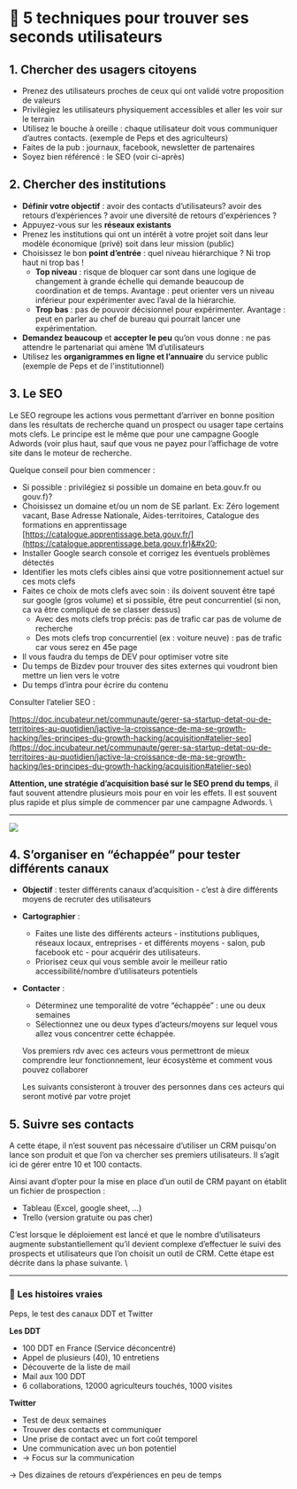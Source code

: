 # 🔧 5 techniques pour trouver ses seconds utilisateurs

## 1. **Chercher des usagers citoyens**

* Prenez des utilisateurs proches de ceux qui ont validé votre proposition de valeurs
* Privilégiez les utilisateurs physiquement accessibles et aller les voir sur le terrain
* Utilisez le bouche à oreille : chaque utilisateur doit vous communiquer d’autres contacts. (exemple de Peps et des agriculteurs)
* Faites de la pub : journaux, facebook, newsletter de partenaires
* Soyez bien référencé : le SEO (voir ci-après)

## **2. Chercher des institutions**

* **Définir votre objectif** : avoir des contacts d’utilisateurs? avoir des retours d’expériences ? avoir une diversité de retours d'expériences ?
* Appuyez-vous sur les **réseaux existants**
* Prenez  les institutions qui ont un intérêt à votre projet soit dans leur modèle économique (privé) soit dans leur mission (public)
* Choisissez le bon **point d’entrée** : quel niveau hiérarchique ? Ni trop haut ni trop bas !
  * **Top niveau** : risque de bloquer car sont dans une logique de changement à grande échelle qui demande beaucoup de coordination et de temps. Avantage : peut orienter vers un niveau inférieur pour expérimenter avec l’aval de la hiérarchie.
  * **Trop bas** : pas de pouvoir décisionnel pour expérimenter. Avantage : peut en parler au chef de bureau qui pourrait lancer une expérimentation.
* **Demandez beaucoup** et **accepter le peu** qu’on vous donne : ne pas attendre le partenariat qui amène 1M d’utilisateurs
* Utilisez les **organigrammes en ligne et l’annuaire** du service public (exemple de Peps et de l'institutionnel)

## **3. Le SEO**&#x20;

Le SEO regroupe les actions vous permettant d’arriver en bonne position dans les résultats de recherche quand un prospect ou usager tape certains mots clefs. Le principe est le même que pour une campagne Google Adwords (voir plus haut, sauf que vous ne payez pour l’affichage de votre site dans le moteur de recherche.

Quelque conseil pour bien commencer :&#x20;

* Si possible : privilégiez si possible un domaine en beta.gouv.fr ou gouv.f)?&#x20;
* Choisissez un domaine et/ou un nom de SE parlant. Ex: Zéro logement vacant, Base Adresse Nationale, Aides-territoires, Catalogue des formations en apprentissage [https://catalogue.apprentissage.beta.gouv.fr/](https://catalogue.apprentissage.beta.gouv.fr)&#x20;
* Installer Google search console et corrigez les éventuels problèmes détectés
* Identifier les mots clefs cibles ainsi que votre positionnement actuel sur ces mots clefs
* Faites ce choix de mots clefs avec soin : ils doivent souvent être tapé sur google (gros volume) et si possible, être peut concurrentiel (si non, ca va être compliqué de se classer dessus)
  * Avec des mots clefs trop précis:  pas de trafic car pas de volume de recherche
  * Des mots clefs trop concurrentiel (ex : voiture neuve) : pas de trafic car vous serez en 45e page
* Il vous faudra du temps de DEV pour optimiser votre site
* Du temps de Bizdev pour trouver des sites externes qui voudront bien mettre un lien vers le votre
* Du temps d’intra pour écrire du contenu

Consulter l’atelier SEO :&#x20;

[https://doc.incubateur.net/communaute/gerer-sa-startup-detat-ou-de-territoires-au-quotidien/jactive-la-croissance-de-ma-se-growth-hacking/les-principes-du-growth-hacking/acquisition#atelier-seo](https://doc.incubateur.net/communaute/gerer-sa-startup-detat-ou-de-territoires-au-quotidien/jactive-la-croissance-de-ma-se-growth-hacking/les-principes-du-growth-hacking/acquisition#atelier-seo)

**Attention, une stratégie d’acquisition basé sur le SEO prend du temps**, il faut souvent attendre plusieurs mois pour en voir les effets. Il est souvent plus rapide et plus simple de commencer par une campagne Adwords. \
****

![](https://lh5.googleusercontent.com/RRW4LCrXcEyzm-1EhtbB2JHYJMFFNjngffczrU76sgvyZV9OjMC1IjmU--Ynz1sN7WM5glAMwzRGpUM1N2P-3yCB7IlONmQo0VfLusiszcxCeuMi25XZKlY5WsSeRznOUb9rjtI9)

## **4. S’organiser en “échappée” pour tester différents canaux**

* **Objectif** : tester différents canaux d’acquisition - c’est à dire différents moyens de recruter des utilisateurs
* **Cartographier** :&#x20;
  * Faites une liste des différents acteurs - institutions publiques, réseaux locaux, entreprises - et différents moyens - salon, pub facebook etc - pour acquérir des utilisateurs.
  * Priorisez ceux qui vous semble avoir le meilleur ratio accessibilité/nombre d’utilisateurs potentiels
*   **Contacter** :

    * Déterminez une temporalité de votre “échappée” : une ou deux semaines
    * Sélectionnez une ou deux types d’acteurs/moyens sur lequel vous allez vous concentrer cette échappée.&#x20;

    Vos premiers rdv avec ces acteurs vous permettront de mieux comprendre leur fonctionnement, leur écosystème et comment vous pouvez collaborer

    Les suivants consisteront à trouver des personnes dans ces acteurs qui seront motivé par votre projet

## **5. Suivre ses contacts**

A cette étape, il n’est souvent pas nécessaire d’utiliser un CRM puisqu'on lance son produit et que l’on va chercher ses premiers utilisateurs. Il s’agit ici de gérer entre 10 et 100 contacts.&#x20;

Ainsi avant d’opter pour la mise en place d’un outil de CRM payant on établit un fichier de prospection :&#x20;

* Tableau (Excel, google sheet, …)&#x20;
* Trello (version gratuite ou pas cher)&#x20;

&#x20;C’est lorsque le déploiement est lancé et que le nombre d’utilisateurs augmente substantiellement qu’il devient complexe d’effectuer le suivi des prospects et utilisateurs que l’on choisit un outil de CRM. Cette étape est décrite dans la phase suivante. \
****

### **📖 Les histoires vraies**

Peps, le test des canaux DDT et Twitter

**Les DDT**

* 100 DDT en France (Service déconcentré)
* Appel de plusieurs (40), 10 entretiens
* Découverte de la liste de mail
* Mail aux 100 DDT
* 6 collaborations, 12000 agriculteurs touchés, 1000 visites

**Twitter**

* Test de deux semaines
* Trouver des contacts et communiquer&#x20;
* Une prise de contact avec un fort coût temporel
* Une communication avec un bon potentiel
* → Focus sur la communication

→ Des dizaines de retours d’expériences en peu de temps
